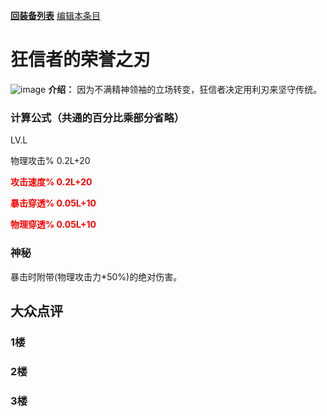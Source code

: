 [**回装备列表**](index.md)  [编辑本条目](https://github.com/GuguTown/Wiki/edit/main/equip/狂信者的荣誉之刃.md) 
# 狂信者的荣誉之刃
![image](https://user-images.githubusercontent.com/35645329/193961533-a4f93112-289c-447a-aca3-0fff8f7ec1dd.png) **介绍：**  因为不满精神领袖的立场转变，狂信者决定用利刃来坚守传统。  
### 计算公式（共通的百分比乘部分省略）
LV.L  

物理攻击% 0.2L+20   

<p><font color="#FF0000"><b>攻击速度% 0.2L+20</b></font></p>   

<p><font color="#FF0000"><b>暴击穿透% 0.05L+10</b></font></p>   

<p><font color="#FF0000"><b>物理穿透% 0.05L+10</b></font></p>       

### 神秘
暴击时附带(物理攻击力\*50%)的绝对伤害。

## 大众点评
### 1楼

### 2楼 

### 3楼 
